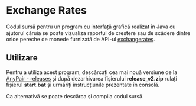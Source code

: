 # Exchange Rates 

Codul sursă pentru un program cu interfață grafică realizat în Java cu ajutorul căruia se poate vizualiza raportul de creștere sau de scădere dintre orice pereche de monede furnizată de API-ul [exchangerates](https://www.exchangeratesapi.io/).

## Utilizare
Pentru a utiliza acest program, descărcați cea mai nouă versiune de la [AnyPair - releases](https://github.com/andyalexa/Exchange/releases/tag/v2.0) și după dezarhivarea fișierului **release_v2.zip** rulați fișierul **start.bat** și urmăriți instrucțiunile prezentate în consolă.

Ca alternativă se poate descărca și compila codul sursă.
